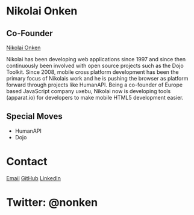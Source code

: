 Nikolai Onken
=============

Co-Founder
----------

[Nikolai Onken](/media/img/team/onken.png)

Nikolai has been developing web applications since 1997 and since then continuously been involved with open source projects such as the Dojo Toolkit. Since 2008, mobile cross platform development has been the primary focus of Nikolais work and he is pushing the browser as platform forward through projects like HumanAPI. Being a co-founder of Europe based JavaScript company uxebu, Nikolai now is developing tools (apparat.io) for developers to make mobile HTML5 development easier.

Special Moves
-------------

* HumanAPI
* Dojo

Contact
=======

[Email](onken@uxebu.com)
[GitHub](http://github.com/nonken)
[LinkedIn](http://www.linkedin.com/in/onken)

Twitter: @nonken
================
